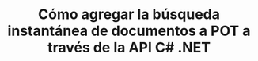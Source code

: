 ---
############################# Static ############################
layout: "auto-gen-gist"
draft: false
path: "es/search/net/document/pot/"
otherformats: PDF DOC DOT DOCX DOCM DOTX DOTM TXT ODT OTT RTF XLS XLT XLSX XLSM XLSB XLTX XLTM XLA XLAM ODS OTS CSV TSV XML PPT PPS PPT PPTX PPTM POTX POTM PPSX PPSM ODP PST OST EML EMLX MSG ONE ZIP XHTML MHTML MD CHM EPUB FB2 

############################# Head ############################
head_title: "Crear y agregar documentos Búsqueda e indexación dentro de aplicaciones .NET"
head_description: "GroupDocs.Search .NET API permite agregar documentos instantáneos que buscan formatos compatibles como PDF DOC, DOCX, RTF, XLSX, CSV, PPTX y mensajes de correo electrónico dentro de las aplicaciones .NET."

############################# Header ############################
title: "Cómo agregar la búsqueda instantánea de documentos a POT a través de la API C# .NET"
description: "GroupDocs.Search .NET API permite a los desarrolladores agregar una sólida capacidad de búsqueda e indexación de documentos a sus aplicaciones. Admite documentos como PDF DOC, DOCX, RTF, XLSX, CSV, PPT, PPTX, MSG, EML y muchos más. "

######################### Download Button #######################
button:
    enable: true

############################# About ############################
about:
    enable: true
    title: "¿Cómo crear y agregar búsquedas e indexación de documentos usando la API .NET?"
    content: |
       Esta página ayudará a los usuarios a aprender cómo agregar la capacidad de búsqueda e indexación de documentos dentro de sus propias aplicaciones con poco esfuerzo y costo. La indexación es el proceso que utilizan los motores de búsqueda mediante el cual los datos se organizan y estructuran para que puedan generar resultados de búsqueda relevantes. El objetivo es encontrar y mostrar de forma rápida y precisa información relacionada con las consultas del usuario. GroupDocs.Search for .NET es una potente API de búsqueda de documentos de alto rendimiento que permite a los desarrolladores de software realizar operaciones avanzadas de búsqueda e indexación sobre la base de algoritmos de sinónimos y difusos dentro de sus propias aplicaciones. No requiere la instalación de ninguna herramienta de terceros o software externo en la máquina del usuario. Ha incluido compatibilidad con algunos de los formatos de documentos más utilizados, como PDF, HTML, correo electrónico de Outlook, Microsoft Office Word, hojas de cálculo de Excel, presentaciones de PowerPoint, MSG de Outlook, PST y muchos más. Admite varios tipos de búsquedas, como palabra simple, booleana, búsqueda de expresión regular, búsqueda sensible a mayúsculas y minúsculas, difusa flexible, sinónimo, homófono, comodín, búsqueda por fragmentos, búsqueda de tipo de objeto, configuración de rango de datos, etc.

############################# content ############################
steps:
    enable: true
    block:
    - title_left: "Creación de índice de búsqueda para el documento POT a través de la API de .NET"
      content_left: |
       GroupDocs.Search .NET API brinda soporte completo para crear un nuevo índice o abrir un índice de búsqueda existente dentro de sus propias aplicaciones. El siguiente ejemplo de código C# muestra cómo crear un nuevo índice y abrir un índice existente usando solo un par de líneas de código.

      title_right: "Cómo crear un índice de búsqueda nuevo o abrir uno existente"
      content_right: |
         * Primero debe especificar la ruta a la carpeta de índice
         * Crear una instancia de la clase [Índice](https://apireference.groupdocs.com/search/net/groupdocs.search/index/constructors/2)
         * Arriba creará un índice en la memoria o en un disco y también puede abrir un índice existente.
       
      gisthash: "9651c19a9436afee860b7f39197f8399"
      gistfile: "create_or_open_new_search_index.cs"

    - title_left: "Cómo agregar documentos POT sincrónicamente al índice de búsqueda"
      content_left: |
       GroupDocs.Search .NET permite a los desarrolladores de software realizar la indexación de documentos sincrónicamente dentro de sus propias aplicaciones .NET. Los siguientes ejemplos de código C# .NET muestran cómo realizar la indexación sincrónicamente con facilidad.

      title_right: "Indexación de documentos sincrónicamente a través de C#"
      content_right: |
        * Primero debe especificar la ruta a la carpeta de índice
        * Especificar la ruta a una carpeta que contiene documentos para buscar
        * Crear una instancia de la clase [Index(indexFolder)](https://apireference.groupdocs.com/search/net/groupdocs.search.indexrepository/search/methods/2)
        * Arriba creará un índice en la memoria o en un disco o abrirá un índice existente.
        * Documentos de indexación síncrona de la carpeta especificada
     
      gisthash: "1c5f672c83e741280fd24c58fe51f707"
      gistfile: "add_files_synchronously_to_indexing.cs"
      
    - title_left: "Realice la indexación de documentos de forma asíncrona a través de .NET"
      content_left: |
        GroupDocs.Search .NET permite a los programadores de computadoras realizar la indexación asincrónica de documentos dentro de sus propias aplicaciones .NET. Los siguientes ejemplos de código .NET muestran cómo lograr la indexación asincrónica de documentos con solo un par de líneas de código.

      title_right: "Asincrónicamente POT Indexación de documentos a través de C#"
      content_right: |
        * Primero debe especificar la ruta a la carpeta de índice
        * Especificar la ruta a una carpeta que contiene documentos para buscar
        * Crear una instancia de la clase [Index(indexFolder)](https://apireference.groupdocs.com/search/net/groupdocs.search.indexrepository/search/methods/2)
        * Suscripción al evento
        * Necesidad de escribir Código que indica la finalización de la operación
        * Configuración de la bandera para la indexación asíncrona
        * Documentos de indexación asincrónica de la carpeta especificada
     
      gisthash: "1c5f672c83e741280fd24c58fe51f707"
      gistfile: "add_files_asynchronously_to_indexing.cs"

    - title_left: "Cómo usar y resaltar los resultados de búsqueda en POT Docs .NET"
      content_left: |
       GroupDocs.Search .NET API permite a los programadores interpretar un resultado de búsqueda y mostrar los resultados mediante una lista simple de documentos encontrados o las palabras y frases encontradas. También puede resaltar el texto del documento con facilidad. Los siguientes ejemplos de código .NET muestran cómo enumerar los documentos encontrados y resaltar los resultados de búsqueda con solo un par de líneas de código.

      title_right: "Resalte los resultados de búsqueda en POT Files a través de C# "
      content_right: |
        * Realizar búsqueda en el índice
        * Después de una búsqueda exitosa, imprima el resultado
        * Iterar a través de los documentos y mostrar los documentos encontrados
        * Resaltar ocurrencias en el texto
        * Generación de documentos con formato HTML de salida con resultados de búsqueda resaltados
     
      gisthash: "a5d1ad6eedd2acf12a33b541e763cdb4"
      gistfile: "how_to_list_search_result.cs"

    - title_left: "Requisitos del sistema"
      content_left: |
        GroupDocs.Search for .NET es compatible con todas las principales plataformas y sistemas operativos. Para obtener una guía completa de requisitos del sistema, visite [requisitos del sistema](https://docs.groupdocs.com/search/net/system-requirements/) antes de ejecutar el código a continuación, asegúrese de tener los siguientes requisitos previos instalados en su sistema:
         * Sistemas operativos: Microsoft Windows, Linux, Mac OS
         * Entorno de desarrollo: Visual Studio, Xamarin, MonoDevelop, etc.
         * Marcos: .NET Framework, .NET Standard, .NET Core, Mono
         * Obtenga la última versión de GroupDocs.Search para las API de .NET de [NuGet](https://www.nuget.org/packages/GroupDocs.search/)
        
      title_right: "Por qué usar GroupDocs.Search"
      content_right: |
        * Creación de índices de búsqueda tanto en memoria como en disco.
        * Capacidad de indexación de un archivo, secuencia o estructura.
        * Soporte de indexación de documentos protegidos por contraseña.
        * Soporte para la fusión de varios índices.
        * Documento de filtro durante la indexación de búsqueda.
        * Compatibilidad con el corrector ortográfico durante la búsqueda.
        * Los caracteres combinados son totalmente compatibles
        * La combinación de diferentes tipos de búsqueda en una consulta de búsqueda.
        * Compatibilidad con búsquedas de palabras simples y expresiones regulares
        * Totalmente compatible con el reemplazo de alias en las consultas de búsqueda.

demos:
    enable: true
        

more_formats:
    enable: true


back_to_top:
    enable: true
---